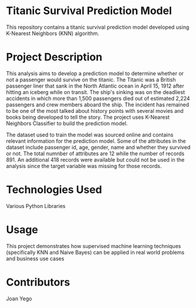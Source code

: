 # Titanic Survival Prediction Model

This repository contains a titanic survival prediction model developed using K-Nearest Neighbors (KNN) algorithm.

# Project Description

This analysis aims to develop a prediction model to determine whether or not a passenger would survive on the titanic. The Titanic was a British passenger liner that sank in the North Atlantic ocean in April 15, 1912 after hitting an iceberg while on transit. The ship's sinking was on the deadliest accidents in which more than 1,500 passengers died out of estimated 2,224 passengers and crew members aboard the ship. The incident has remained to be one of the most talked about history points with several movies and books being developed to tell the story. The project uses K-Nearest Neighbors Classifier to build the prediction model. 

The dataset used to train the model was sourced online and contains relevant information for the prediction model. Some of the attributes in the dataset include passenger id, age, gender, name and whether they survived or not. The total numnber of attributes are 12 while the number of records 891. An additional 418 records were available but could not be used in the analysis since the target variable was missing for those records.


# Technologies Used

Various Python Libraries

# Usage

This project demonstrates how supervised machine learning techniques (specifically KNN and Naive Bayes) can be applied in real world problems and business use cases

# Contributors

Joan Yego
